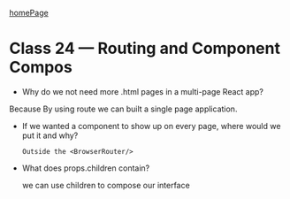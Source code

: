 [homePage](https://henok-6411.github.io/reading-notes)

# Class 24 — Routing and Component Compos

- Why do we not need more .html pages in a multi-page React app?

 Because By using route we can built a single page application. 
 
- If we wanted a component to show up on every page, where would we put it and why?

      Outside the <BrowserRouter/>

- What does props.children contain?

   we can use children to compose our interface
